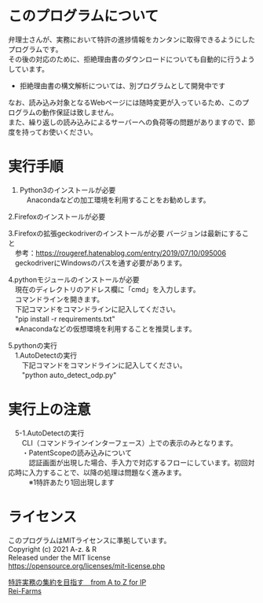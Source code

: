 # このプログラムについて
弁理士さんが、実務において特許の進捗情報をカンタンに取得できるようにしたプログラムです。  
その後の対応のために、拒絶理由書のダウンロードについても自動的に行うようしています。  
* 拒絶理由書の構文解析については、別プログラムとして開発中です  

なお、読み込み対象となるWebページには随時変更が入っているため、このプログラムの動作保証は致しません。  
また、繰り返しの読み込みによるサーバーへの負荷等の問題がありますので、節度を持ってお使いください。  
  
# 実行手順
1. Python3のインストールが必要  
　Anacondaなどの加工環境を利用することをお勧めします。  
  
2.Firefoxのインストールが必要  
  
3.Firefoxの拡張geckodriverのインストールが必要 バージョンは最新にすること  
　参考：https://rougeref.hatenablog.com/entry/2019/07/10/095006  
　geckodriverにWindowsのパスを通す必要があります。  
  
4.pythonモジュールのインストールが必要  
　現在のディレクトリのアドレス欄に「cmd」を入力します。  
　コマンドラインを開きます。  
　下記コマンドをコマンドラインに記入してください。  
　"pip install -r requirements.txt"  
　※Anacondaなどの仮想環境を利用することを推奨します。  
  
5.pythonの実行  
　1.AutoDetectの実行  
　　下記コマンドをコマンドラインに記入してください。  
　　"python auto_detect_odp.py"  
  
# 実行上の注意  
　5-1.AutoDetectの実行  
　　CLI（コマンドラインインターフェース）上での表示のみとなります。  
　　・PatentScopeの読み込みについて  
　　　認証画面が出現した場合、手入力で対応するフローにしています。初回対応時に入力することで、以降の処理は問題なく進みます。  
　　　※1特許あたり1回出現します  
  
# ライセンス
このプログラムはMITライセンスに準拠しています。  
Copyright (c) 2021 A-z. & R  
Released under the MIT license  
https://opensource.org/licenses/mit-license.php  
  
[特許実務の集約を目指す　from A to Z for IP](https://a2z4ip.hatenablog.com/)  
[Rei-Farms](http://rei-farms.jp/)  

